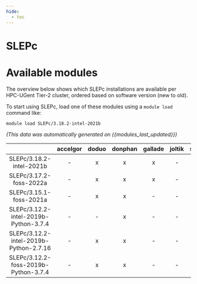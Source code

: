 ```yaml
---
hide:
  - toc
---
```


SLEPc
=====

# Available modules


The overview below shows which SLEPc installations are available per HPC-UGent Tier-2 cluster, ordered based on software version (new to old).

To start using SLEPc, load one of these modules using a `module load` command like:

```shell
module load SLEPc/3.18.2-intel-2021b
```

*(This data was automatically generated on {{modules_last_updated}})*  

| |accelgor|doduo|donphan|gallade|joltik|shinx|skitty|
| :---: | :---: | :---: | :---: | :---: | :---: | :---: | :---: |
|SLEPc/3.18.2-intel-2021b|-|x|x|x|-|-|-|
|SLEPc/3.17.2-foss-2022a|-|x|x|x|-|-|-|
|SLEPc/3.15.1-foss-2021a|-|x|x|-|-|-|-|
|SLEPc/3.12.2-intel-2019b-Python-3.7.4|-|-|x|-|-|-|-|
|SLEPc/3.12.2-intel-2019b-Python-2.7.16|-|x|x|-|-|-|-|
|SLEPc/3.12.2-foss-2019b-Python-3.7.4|-|x|x|-|-|-|-|
